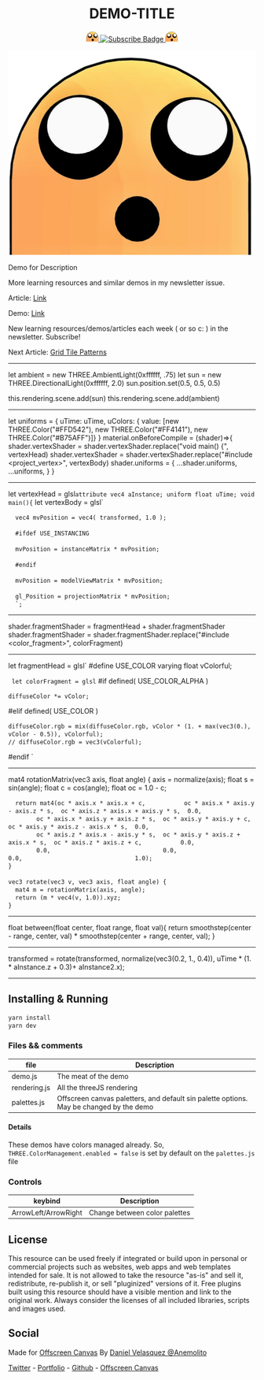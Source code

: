 <h1 align="center">DEMO-TITLE</h1>

<p align="center">
    <a href="https://offscreencanvas.com" target="_blank" rel="noopener noreferrer">
        <img width="25" src="./logo.png" alt="Offscreen Logo">
    </a>
    <a href="https://offscreencanvas.com" target="_blank" rel="noopener noreferrer">
        <img src="https://img.shields.io/badge/Learn%20More%20Webgl%20In%20The%20Newsletter-8A2BE2" alt="Subscribe Badge">
    </a>
    <a href="https://offscreencanvas.com" target="_blank" rel="noopener noreferrer">
        <img width="25" src="./logo.png" alt="Offscreen Logo">
    </a>
</p>

[![Demo Image](./logo.png)](https://offscreencanvas.com/renders/demo-title)

Demo for 
Description

More learning resources and similar demos in my newsletter issue. 

Article: [Link](https://offscreencanvas.com/issues/demo-title)

Demo: [Link](https://offscreencanvas.com/renders/demo-title)

New learning resources/demos/articles each week ( or so c: ) in the newsletter. Subscribe!

Next Article: [Grid Tile Patterns](https://offscreencanvas.com/issues/grid-tile-patterns/)

---

let ambient = new THREE.AmbientLight(0xffffff, .75)
let sun = new THREE.DirectionalLight(0xffffff, 2.0)
sun.position.set(0.5, 0.5, 0.5)

this.rendering.scene.add(sun)
this.rendering.scene.add(ambient)

---
let uniforms = {
  uTime: uTime,
  uColors: { value: [new THREE.Color("#FFD542"), new THREE.Color("#FF4141"), new THREE.Color("#B75AFF")]}
}
material.onBeforeCompile = (shader)=>{
      shader.vertexShader = shader.vertexShader.replace("void main() {", vertexHead)
      shader.vertexShader = shader.vertexShader.replace("#include <project_vertex>", vertexBody)
			shader.uniforms = {
        ...shader.uniforms, 
        ...uniforms,
      }
    }

---
let vertexHead = glsl`
      attribute vec4 aInstance;
			uniform float uTime;
      void main(){
      `
  let vertexBody = glsl`

      vec4 mvPosition = vec4( transformed, 1.0 );

      #ifdef USE_INSTANCING

      mvPosition = instanceMatrix * mvPosition;

      #endif

      mvPosition = modelViewMatrix * mvPosition;

      gl_Position = projectionMatrix * mvPosition;
      `;
---

shader.fragmentShader = fragmentHead + shader.fragmentShader
shader.fragmentShader = shader.fragmentShader.replace("#include <color_fragment>", colorFragment)

---

let fragmentHead = glsl`
  #define USE_COLOR
  varying float vColorful;

  `
  let colorFragment = glsl`
  #if defined( USE_COLOR_ALPHA )

    diffuseColor *= vColor;

  #elif defined( USE_COLOR )

    diffuseColor.rgb = mix(diffuseColor.rgb, vColor * (1. + max(vec3(0.), vColor - 0.5)), vColorful);
    // diffuseColor.rgb = vec3(vColorful);

  #endif
  `

---
mat4 rotationMatrix(vec3 axis, float angle) {
      axis = normalize(axis);
      float s = sin(angle);
      float c = cos(angle);
      float oc = 1.0 - c;
      
      return mat4(oc * axis.x * axis.x + c,           oc * axis.x * axis.y - axis.z * s,  oc * axis.z * axis.x + axis.y * s,  0.0,
            oc * axis.x * axis.y + axis.z * s,  oc * axis.y * axis.y + c,           oc * axis.y * axis.z - axis.x * s,  0.0,
            oc * axis.z * axis.x - axis.y * s,  oc * axis.y * axis.z + axis.x * s,  oc * axis.z * axis.z + c,           0.0,
            0.0,                                0.0,                                0.0,                                1.0);
    }

    vec3 rotate(vec3 v, vec3 axis, float angle) {
      mat4 m = rotationMatrix(axis, angle);
      return (m * vec4(v, 1.0)).xyz;
    }
---

float between(float center, float range, float val){
      return smoothstep(center - range, center, val) * smoothstep(center + range, center, val); 
    }

---


transformed = rotate(transformed, normalize(vec3(0.2, 1., 0.4)), uTime * (1. * aInstance.z + 0.3)+   aInstance2.x);

---
## Installing & Running

```
yarn install
yarn dev
```

### Files && comments

| file | Description |
| --- | --- |
| demo.js | The meat of the demo |
| rendering.js | All the threeJS rendering |
| palettes.js | Offscreen canvas paletters, and default sin palette options. May be changed by the demo |

#### Details

These demos have colors managed already. So, `THREE.ColorManagement.enabled = false` is set by default on the `palettes.js` file 

### Controls

| keybind | Description |
| --- | --- |
| ArrowLeft/ArrowRight | Change between color palettes |


## License
This resource can be used freely if integrated or build upon in personal or commercial projects such as websites, web apps and web templates intended for sale. It is not allowed to take the resource "as-is" and sell it, redistribute, re-publish it, or sell "pluginized" versions of it. Free plugins built using this resource should have a visible mention and link to the original work. Always consider the licenses of all included libraries, scripts and images used.

## Social

Made for [Offscreen Canvas](https://offscreencanvas.com/)
By [Daniel Velasquez @Anemolito](https://twitter.com/Anemolito)

[Twitter](https://twitter.com/Anemolito) - [Portfolio](https://velasquezdaniel.com/) - [Github](https://github.com/Anemolo) - [Offscreen Canvas](https://offscreencanvas.com/)
